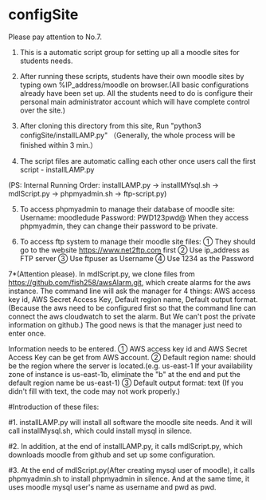 # configSite
Please pay attention to No.7.
1. This is a automatic script group for setting up all a moodle sites for students needs. 

2. After running these scripts, students have their own moodle sites by typing own %IP_address/moodle on browser.(All basic configurations already have been set up. All the students need to do is configure their personal main administrator account which will have complete control over the site.)

3. After cloning this directory from this site, Run "python3 configSite/installLAMP.py" （Generally, the whole process will be finished within 3 min.）

4. The script files are automatic calling each other once users call the first script - installLAMP.py

(PS: Internal Running Order: installLAMP.py → installMYsql.sh → mdlScript.py → phpmyadmin.sh → ftp-script.py)


5. To access phpmyadmin to manage their database of moodle site:
Username: moodledude
Password: PWD123pwd@
When they access phpmyadmin, they can change their password to be private.

6. To access ftp system to manage their moodle site files:
① They should go to the website https://www.net2ftp.com first
② Use ip_address as FTP server
③ Use ftpuser as Username
④ Use 1234 as the Password 

7*(Attention please).
In mdlScript.py, we clone files from https://github.com/fish258/awsAlarm.git, which create alarms for the aws instance.
The command line will ask the manager for 4 things: AWS access key id, AWS Secret Access Key, Default region name, Default output format.(Because the aws need to be configured first so that the command line can connect the aws cloudwatch to set the alarm. But We can't post the private information on github.) The good news is that the manager just need to enter once.

Information needs to be entered.
① AWS access key id and AWS Secret Access Key can be get from AWS account. 
② Default region name: should be the region where the server is located.(e.g. us-east-1 If your availability zone of instance is us-east-1b, eliminate the "b" at the end and put the default region name be us-east-1)
③ Default output format: text (If you didn't fill with text, the code may not work properly.) 

#Introduction of these files:

#1. installLAMP.py will install all software the moodle site needs. And it will call installMysql.sh, which could install mysql in silence.

#2. In addition, at the end of installLAMP.py, it calls mdlScript.py, which downloads moodle from github and set up some configuration.

#3. At the end of mdlScript.py(After creating mysql user of moodle), it calls phpmyadmin.sh to install phpmyadmin in silence. And at the same time, it uses moodle mysql user's name as username and pwd as pwd. 
 
